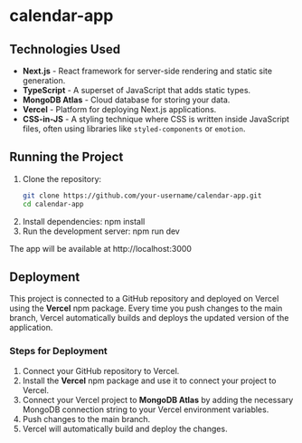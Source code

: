 # calendar-app

## Technologies Used

- **Next.js** - React framework for server-side rendering and static site generation.
- **TypeScript** - A superset of JavaScript that adds static types.
- **MongoDB Atlas** - Cloud database for storing your data.
- **Vercel** - Platform for deploying Next.js applications.
- **CSS-in-JS** - A styling technique where CSS is written inside JavaScript files, often using libraries like `styled-components` or `emotion`.

## Running the Project

1. Clone the repository:
   ```bash
   git clone https://github.com/your-username/calendar-app.git
   cd calendar-app
   ```
2. Install dependencies: npm install
3. Run the development server: npm run dev

The app will be available at http://localhost:3000

## Deployment

This project is connected to a GitHub repository and deployed on Vercel using the **Vercel** npm package. Every time you push changes to the main branch, Vercel automatically builds and deploys the updated version of the application.

### Steps for Deployment

1. Connect your GitHub repository to Vercel.
2. Install the **Vercel** npm package and use it to connect your project to Vercel.
3. Connect your Vercel project to **MongoDB Atlas** by adding the necessary MongoDB connection string to your Vercel environment variables.
4. Push changes to the main branch.
5. Vercel will automatically build and deploy the changes.
